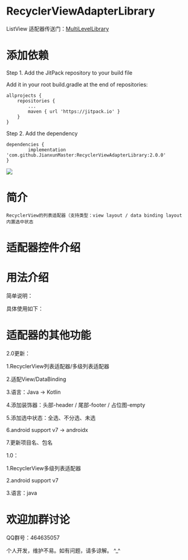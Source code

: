 # RecyclerViewAdapterLibrary

   ListView 适配器传送门：[MultiLevelLibrary](https://github.com/JianxunMaster/MultiLevelLibrary)
   
   # 添加依赖

Step 1. Add the JitPack repository to your build file

Add it in your root build.gradle at the end of repositories:

	allprojects {
		repositories {
			...
			maven { url 'https://jitpack.io' }
		}
	}
	
Step 2. Add the dependency

	dependencies {
	        implementation 'com.github.JianxunMaster:RecyclerViewAdapterLibrary:2.0.0'
	}
	

[![](https://jitpack.io/v/JianxunMaster/RecyclerViewAdapterLibrary.svg)](https://jitpack.io/#JianxunMaster/RecyclerViewAdapterLibrary)



# 简介

    RecyclerView的列表适配器（支持类型：view layout / data binding layout
    内置选中状态
  
# 适配器控件介绍

  
# 用法介绍

  简单说明：
  
  具体使用如下：
        
# 适配器的其他功能

   2.0更新：

   1.RecyclerView列表适配器/多级列表适配器

   2.适配View/DataBinding

   3.语言：Java -> Kotlin

   4.添加装饰器：头部-header / 尾部-footer / 占位图-empty

   5.添加选中状态：全选、不分选、未选

   6.android support v7 -> androidx

   7.更新项目名、包名

   1.0：

   1.RecyclerView多级列表适配器

   2.android support v7

   3.语言：java
    
# 欢迎加群讨论

  QQ群号：464635057
  
  个人开发，维护不易。如有问题，请多谅解。 ^_^

